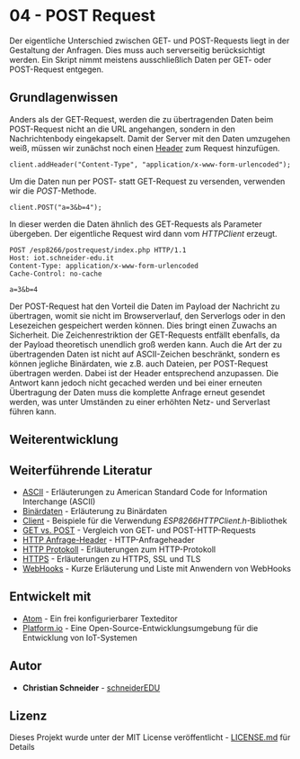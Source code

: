 # 04 - POST Request

Der eigentliche Unterschied zwischen GET- und POST-Requests liegt in der Gestaltung der Anfragen. Dies muss auch serverseitig berücksichtigt werden. Ein Skript nimmt meistens ausschließlich Daten per GET- oder POST-Request entgegen.

## Grundlagenwissen

Anders als der GET-Request, werden die zu übertragenden Daten beim POST-Request nicht an die URL angehangen, sondern in den Nachrichtenbody eingekapselt. Damit der Server mit den Daten umzugehen weiß, müssen wir zunächst noch einen [Header](https://wiki.selfhtml.org/wiki/HTTP/Header/Accept) zum Request hinzufügen.

```
client.addHeader("Content-Type", "application/x-www-form-urlencoded");
```

Um die Daten nun per POST- statt GET-Request zu versenden, verwenden wir die *POST*-Methode.

```
client.POST("a=3&b=4");
```

In dieser werden die Daten ähnlich des GET-Requests als Parameter übergeben.
Der eigentliche Request wird dann vom *HTTPClient* erzeugt.

```
POST /esp8266/postrequest/index.php HTTP/1.1
Host: iot.schneider-edu.it
Content-Type: application/x-www-form-urlencoded
Cache-Control: no-cache

a=3&b=4
```

Der POST-Request hat den Vorteil die Daten im Payload der Nachricht zu übertragen, womit sie nicht im Browserverlauf, den Serverlogs oder in den Lesezeichen gespeichert werden können. Dies bringt einen Zuwachs an Sicherheit. Die Zeichenrestriktion der GET-Requests entfällt ebenfalls, da der Payload theoretisch unendlich groß werden kann. Auch die Art der zu übertragenden Daten ist nicht auf ASCII-Zeichen beschränkt, sondern es können jegliche Binärdaten, wie z.B. auch Dateien, per POST-Request übertragen werden. Dabei ist der Header entsprechend anzupassen.
Die Antwort kann jedoch nicht gecached werden und bei einer erneuten Übertragung der Daten muss die komplette Anfrage erneut gesendet werden, was unter Umständen zu einer erhöhten Netz- und Serverlast führen kann.


## Weiterentwicklung



## Weiterführende Literatur

* [ASCII](https://de.wikipedia.org/wiki/American_Standard_Code_for_Information_Interchange) - Erläuterungen zu American Standard Code for Information Interchange (ASCII)
* [Binärdaten](https://de.wikipedia.org/wiki/Bin%C3%A4rdatei) - Erläuterung zu Binärdaten
* [Client](http://arduino-esp8266.readthedocs.io/en/latest/esp8266wifi/client-examples.html) - Beispiele für die Verwendung *ESP8266HTTPClient.h*-Bibliothek
* [GET vs. POST](https://www.diffen.com/difference/GET-vs-POST-HTTP-Requests) - Vergleich von GET- und POST-HTTP-Requests
* [HTTP Anfrage-Header](https://wiki.selfhtml.org/wiki/HTTP/Header/Accept) - HTTP-Anfrageheader
* [HTTP Protokoll](https://www.elektronik-kompendium.de/sites/net/0902231.htm) - Erläuterungen zum HTTP-Protokoll
* [HTTPS](https://www.marcobeierer.de/wissen/ssl-tls-und-https-erklaert) - Erläuterungen zu HTTPS, SSL und TLS
* [WebHooks](https://de.wikipedia.org/wiki/WebHooks) - Kurze Erläuterung und Liste mit Anwendern von WebHooks

## Entwickelt mit

* [Atom](https://atom.io/) - Ein frei konfigurierbarer Texteditor
* [Platform.io](https://platformio.org/) - Eine Open-Source-Entwicklungsumgebung für die Entwicklung von IoT-Systemen

## Autor

* **Christian Schneider** - [schneiderEDU](https://github.com/schneiderEDU)

## Lizenz

Dieses Projekt wurde unter der MIT License veröffentlicht -  [LICENSE.md](LICENSE.md) für Details
